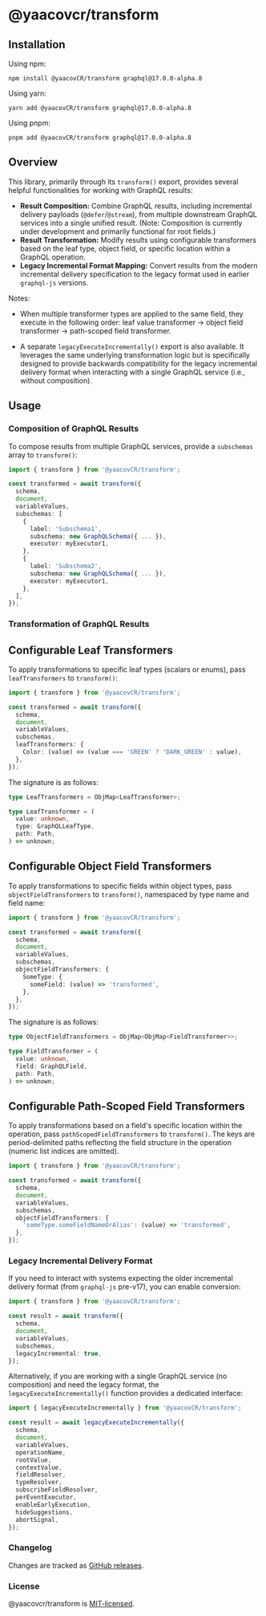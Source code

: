 # @yaacovcr/transform

## Installation

Using npm:

```
npm install @yaacovCR/transform graphql@17.0.0-alpha.8
```

Using yarn:

```
yarn add @yaacovCR/transform graphql@17.0.0-alpha.8
```

Using pnpm:

```
pnpm add @yaacovCR/transform graphql@17.0.0-alpha.8
```

## Overview

This library, primarily through its `transform()` export, provides several helpful functionalities for working with GraphQL results:

- **Result Composition:** Combine GraphQL results, including incremental delivery payloads (`@defer`/`@stream`), from multiple downstream GraphQL services into a single unified result. (Note: Composition is currently under development and primarily functional for root fields.)
- **Result Transformation:** Modify results using configurable transformers based on the leaf type, object field, or specific location within a GraphQL operation.
- **Legacy Incremental Format Mapping:** Convert results from the modern incremental delivery specification to the legacy format used in earlier `graphql-js` versions.

Notes:

- When multiple transformer types are applied to the same field, they execute in the following order: leaf value transformer -> object field transformer -> path-scoped field transformer.

- A separate `legacyExecuteIncrementally()` export is also available. It leverages the same underlying transformation logic but is specifically designed to provide backwards compatibility for the legacy incremental delivery format when interacting with a single GraphQL service (i.e., without composition).

## Usage

### Composition of GraphQL Results

To compose results from multiple GraphQL services, provide a `subschemas` array to `transform()`:

```ts
import { transform } from '@yaacovCR/transform';

const transformed = await transform({
  schema,
  document,
  variableValues,
  subschemas: [
    {
      label: 'Subschema1',
      subschema: new GraphQLSchema({ ... }),
      executor: myExecutor1,
    },
    {
      label: 'Subschema2',
      subschema: new GraphQLSchema({ ... }),
      executor: myExecutor1,
    },
  ],
});
```

### Transformation of GraphQL Results

## Configurable Leaf Transformers

To apply transformations to specific leaf types (scalars or enums), pass `leafTransformers` to `transform()`:

```ts
import { transform } from '@yaacovCR/transform';

const transformed = await transform({
  schema,
  document,
  variableValues,
  subschemas,
  leafTransformers: {
    Color: (value) => (value === 'GREEN' ? 'DARK_GREEN' : value),
  },
});
```

The signature is as follows:

```ts
type LeafTransformers = ObjMap<LeafTransformer>;

type LeafTransformer = (
  value: unknown,
  type: GraphQLLeafType,
  path: Path,
) => unknown;
```

## Configurable Object Field Transformers

To apply transformations to specific fields within object types, pass `objectFieldTransformers` to `transform()`, namespaced by type name and field name:

```ts
import { transform } from '@yaacovCR/transform';

const transformed = await transform({
  schema,
  document,
  variableValues,
  subschemas,
  objectFieldTransformers: {
    SomeType: {
      someField: (value) => 'transformed',
    },
  },
});
```

The signature is as follows:

```ts
type ObjectFieldTransformers = ObjMap<ObjMap<FieldTransformer>>;

type FieldTransformer = (
  value: unknown,
  field: GraphQLField,
  path: Path,
) => unknown;
```

## Configurable Path-Scoped Field Transformers

To apply transformations based on a field's specific location within the operation, pass `pathScopedFieldTransformers` to `transform()`. The keys are period-delimited paths reflecting the field structure in the operation (numeric list indices are omitted).

```ts
import { transform } from '@yaacovCR/transform';

const transformed = await transform({
  schema,
  document,
  variableValues,
  subschemas,
  objectFieldTransformers: {
    'someType.someFieldNameOrAlias': (value) => 'transformed',
  },
});
```

### Legacy Incremental Delivery Format

If you need to interact with systems expecting the older incremental delivery format (from `graphql-js` pre-v17), you can enable conversion:

```ts
import { transform } from '@yaacovCR/transform';

const result = await transform({
  schema,
  document,
  variableValues,
  subschemas,
  legacyIncremental: true,
});
```

Alternatively, if you are working with a single GraphQL service (no composition) and need the legacy format, the `legacyExecuteIncrementally()` function provides a dedicated interface:

```ts
import { legacyExecuteIncrementally } from '@yaacovCR/transform';

const result = await legacyExecuteIncrementally({
  schema,
  document,
  variableValues,
  operationName,
  rootValue,
  contextValue,
  fieldResolver,
  typeResolver,
  subscribeFieldResolver,
  perEventExecutor,
  enableEarlyExecution,
  hideSuggestions,
  abortSignal,
});
```

### Changelog

Changes are tracked as [GitHub releases](https://github.com/yaacovCR/transform/releases).

### License

@yaacovcr/transform is [MIT-licensed](./LICENSE).
